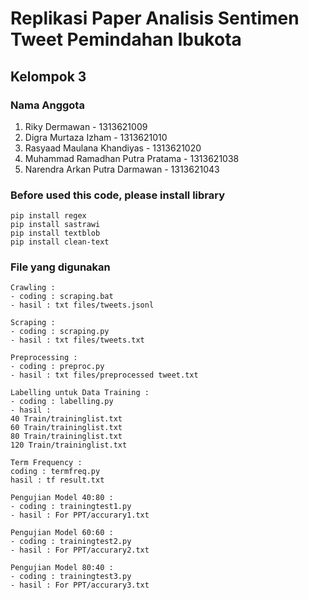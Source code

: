 # Replikasi Paper Analisis Sentimen Tweet Pemindahan Ibukota
## Kelompok 3
### Nama Anggota
1. Riky Dermawan - 1313621009
2. Digra Murtaza Izham - 1313621010
3. Rasyaad Maulana Khandiyas - 1313621020
4. Muhammad Ramadhan Putra Pratama - 1313621038
5. Narendra Arkan Putra Darmawan - 1313621043

### Before used this code, please install library
    pip install regex
    pip install sastrawi
    pip install textblob
    pip install clean-text

### File yang digunakan
    Crawling :
    - coding : scraping.bat
    - hasil : txt files/tweets.jsonl

    Scraping :
    - coding : scraping.py
    - hasil : txt files/tweets.txt

    Preprocessing :
    - coding : preproc.py
    - hasil : txt files/preprocessed tweet.txt

    Labelling untuk Data Training :
    - coding : labelling.py
    - hasil : 
    40 Train/traininglist.txt
    60 Train/traininglist.txt
    80 Train/traininglist.txt
    120 Train/traininglist.txt

    Term Frequency :
    coding : termfreq.py
    hasil : tf result.txt

    Pengujian Model 40:80 :
    - coding : trainingtest1.py
    - hasil : For PPT/accurary1.txt

    Pengujian Model 60:60 :
    - coding : trainingtest2.py
    - hasil : For PPT/accurary2.txt

    Pengujian Model 80:40 :
    - coding : trainingtest3.py
    - hasil : For PPT/accurary3.txt